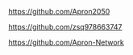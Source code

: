    https://github.com/Apron2050

   https://github.com/zsq978663747
   
   https://github.com/Apron-Network